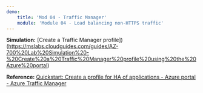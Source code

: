 ```yaml
---
demo:
    title: 'Mod 04 - Traffic Manager'
    module: 'Module 04 - Load balancing non-HTTPS traffic'
---
```




**Simulation:** [Create a Traffic Manager profile])(https://mslabs.cloudguides.com/guides/AZ-700%20Lab%20Simulation%20-%20Create%20a%20Traffic%20Manager%20profile%20using%20the%20Azure%20portal)

**Reference:** [Quickstart: Create a profile for HA of applications - Azure portal - Azure Traffic Manager](https://learn.microsoft.com/azure/traffic-manager/quickstart-create-traffic-manager-profile)

